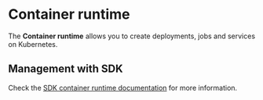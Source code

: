 # Container runtime

The **Container runtime** allows you to create deployments, jobs and services on Kubernetes.

## Management with SDK

Check the [SDK container runtime documentation](https://scc-digitalhub.github.io/sdk-docs/reference/runtimes/container/overview/) for more information.
